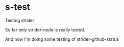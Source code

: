 s-test
======

Testing strider

So far only strider-node is really tested.

And now I'm doing some testing of strider-github-status
